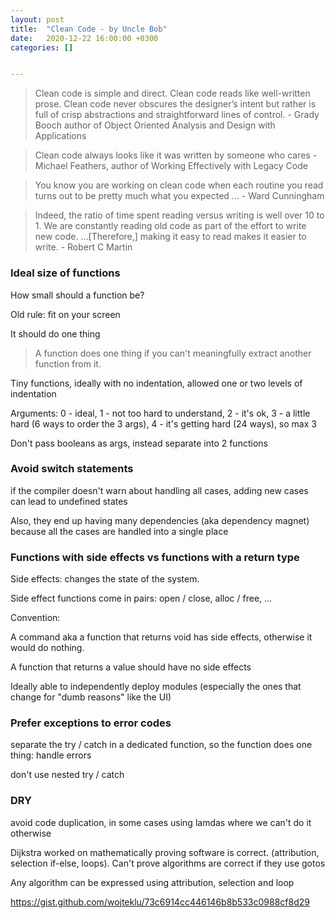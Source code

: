 ```yaml
---
layout: post
title:  "Clean Code - by Uncle Bob"
date:   2020-12-22 16:00:00 +0300
categories: []


---
```


> Clean code is simple and direct. Clean code reads like well-written prose. Clean code never obscures the designer’s intent but rather is full of crisp abstractions and straightforward lines of control. - Grady Booch author of Object Oriented Analysis and Design with Applications

> Clean code always looks like it was written by someone who cares - Michael Feathers, author of Working Effectively with Legacy Code

> You know you are working on clean code when each routine you read turns out to be pretty much what you expected ... - Ward Cunningham

> Indeed, the ratio of time spent reading versus writing is well over 10 to 1. We are constantly reading old code as part of the effort to write new code. ...[Therefore,] making it easy to read makes it easier to write. - Robert C Martin



### Ideal size of functions

How small should a function be?

Old rule: fit on your screen

It should do one thing

> A function does one thing if you can't meaningfully extract another function from it.

Tiny functions, ideally with no indentation, allowed one or two levels of indentation



Arguments: 0 - ideal, 1 - not too hard to understand, 2 - it's ok, 3 - a little hard (6  ways to order the 3 args), 4 - it's getting hard (24 ways), so max 3

Don't pass booleans as args, instead separate into 2 functions

### Avoid switch statements

if the compiler doesn't warn about handling all cases, adding new cases can lead to undefined states

Also, they end up having many dependencies (aka dependency magnet) because all the cases are handled into a single place



### Functions with side effects vs functions with a return type

Side effects: changes the state of the system.

Side effect functions come in pairs: open / close, alloc / free, ...

Convention: 

A command aka a function that returns void has side effects, otherwise it would do nothing. 

A function that returns a value should have no side effects



Ideally able to independently deploy modules (especially the ones that change for "dumb reasons" like the UI)



### Prefer exceptions to error codes

separate the try / catch in a dedicated function, so the function does one thing: handle errors

don't use nested try / catch

### DRY

avoid code duplication, in some cases using lamdas where we can't do it otherwise



Dijkstra worked on mathematically proving software is correct. (attribution, selection if-else, loops). Can't prove algorithms are correct if they use gotos

Any algorithm can be expressed using attribution, selection and loop



https://gist.github.com/wojteklu/73c6914cc446146b8b533c0988cf8d29
